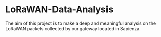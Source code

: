 # LoRaWAN-Data-Analysis
The aim of this project is to make a deep and meaningful analysis on the LoRaWAN packets collected by our gateway located in Sapienza.
